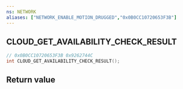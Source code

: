 ```yaml
---
ns: NETWORK
aliases: ["NETWORK_ENABLE_MOTION_DRUGGED","0x0B0CC10720653F3B"]
---
```

## CLOUD_GET_AVAILABILITY_CHECK_RESULT

```c
// 0x0B0CC10720653F3B 0x9262744C
int CLOUD_GET_AVAILABILITY_CHECK_RESULT();
```

## Return value
